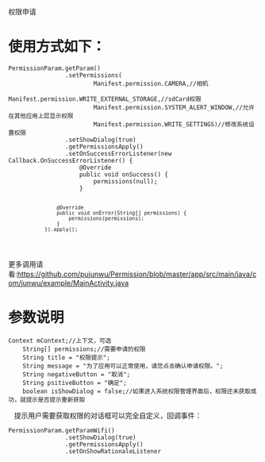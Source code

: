<p>权限申请</p>
<h1>使用方式如下：</h1>
<pre class="hljs undefined"><code>PermissionParam.getParam()
                .setPermissions(
                        Manifest.permission.CAMERA,//相机
                        Manifest.permission.WRITE_EXTERNAL_STORAGE,//sdCard权限
                        Manifest.permission.SYSTEM_ALERT_WINDOW,//允许在其他应用上层显示权限
                        Manifest.permission.WRITE_SETTINGS)//修改系统设置权限
                .setShowDialog(true)
                .getPermissionsApply()
                .setOnSuccessErrorListener(new Callback.OnSuccessErrorListener() {
                    @Override
                    public void onSuccess() {
                        permissions(null);
                    }

                    @Override
                    public void onError(String[] permissions) {
                        permissions(permissions);
                    }
                }).apply();
</code></pre>
更多调用请看:https://github.com/pujunwu/Permission/blob/master/app/src/main/java/com/junwu/example/MainActivity.java
<h1>参数说明</h1>
<pre class="hljs undefined"><code>Context mContext;//上下文，可选
    String[] permissions;//需要申请的权限
    String title = "权限提示";
    String message = "为了应用可以正常使用，请您点击确认申请权限。";
    String negativeButton = "取消";
    String psitiveButton = "确定";
    boolean isShowDialog = false;//如果进入系统权限管理界面后，权限还未获取成功，就提示是否提示重新获取</code></pre>
    提示用户需要获取权限的对话框可以完全自定义，回调事件：
    <pre class="hljs undefined"><code>PermissionParam.getParamWifi()
                .setShowDialog(true)
                .getPermissionsApply()
                .setOnShowRationaleListener</pre></code>
